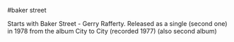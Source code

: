 #baker street

Starts with Baker Street - Gerry Rafferty. Released as a single (second one) in 1978 from the album City to City (recorded 1977) (also second album)

